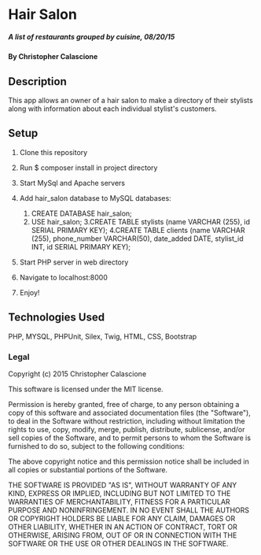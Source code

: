 # Hair Salon

##### A list of restaurants grouped by cuisine, 08/20/15

#### By Christopher Calascione

## Description

This app allows an owner of a hair salon to make a directory of their stylists along with information
about each individual stylist's customers.

## Setup

1. Clone this repository
2. Run $ composer install in project directory
3. Start MySql and Apache servers
4. Add hair_salon database to MySQL databases:
    1. CREATE DATABASE hair_salon;
    2. USE hair_salon;
    3.CREATE TABLE stylists (name VARCHAR (255), id SERIAL PRIMARY KEY);
    4.CREATE TABLE clients (name VARCHAR (255), phone_number VARCHAR(50), date_added DATE, stylist_id INT, id SERIAL PRIMARY KEY);

5. Start PHP server in web directory
6. Navigate to localhost:8000
7. Enjoy!

## Technologies Used

PHP, MYSQL, PHPUnit, Silex, Twig, HTML, CSS, Bootstrap

### Legal

Copyright (c) 2015 Christopher Calascione

This software is licensed under the MIT license.

Permission is hereby granted, free of charge, to any person obtaining a copy
of this software and associated documentation files (the "Software"), to deal
in the Software without restriction, including without limitation the rights
to use, copy, modify, merge, publish, distribute, sublicense, and/or sell
copies of the Software, and to permit persons to whom the Software is
furnished to do so, subject to the following conditions:

The above copyright notice and this permission notice shall be included in
all copies or substantial portions of the Software.

THE SOFTWARE IS PROVIDED "AS IS", WITHOUT WARRANTY OF ANY KIND, EXPRESS OR
IMPLIED, INCLUDING BUT NOT LIMITED TO THE WARRANTIES OF MERCHANTABILITY,
FITNESS FOR A PARTICULAR PURPOSE AND NONINFRINGEMENT. IN NO EVENT SHALL THE
AUTHORS OR COPYRIGHT HOLDERS BE LIABLE FOR ANY CLAIM, DAMAGES OR OTHER
LIABILITY, WHETHER IN AN ACTION OF CONTRACT, TORT OR OTHERWISE, ARISING FROM,
OUT OF OR IN CONNECTION WITH THE SOFTWARE OR THE USE OR OTHER DEALINGS IN
THE SOFTWARE.
